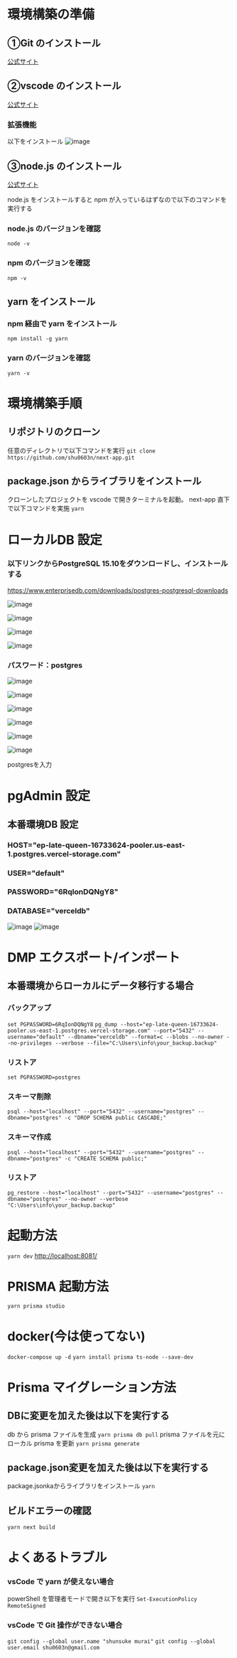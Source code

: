 # 環境構築の準備

## ①Git のインストール

[公式サイト](https://gitforwindows.org/)

## ②vscode のインストール

[公式サイト](https://code.visualstudio.com/download)

### 拡張機能

以下をインストール
![image](https://github.com/shu0603n/next-app/assets/61679407/791a6e65-0b6c-44d0-9153-34310e048b7d)

## ③node.js のインストール

[公式サイト](https://nodejs.org/en)

node.js をインストールすると npm が入っているはずなので以下のコマンドを実行する

### node.js のバージョンを確認

`node -v`

### npm のバージョンを確認

`npm -v`

## yarn をインストール

### npm 経由で yarn をインストール

`npm install -g yarn`

### yarn のバージョンを確認

`yarn -v`

# 環境構築手順

## リポジトリのクローン

任意のディレクトリで以下コマンドを実行
`git clone https://github.com/shu0603n/next-app.git`

## package.json からライブラリをインストール

クローンしたプロジェクトを vscode で開きターミナルを起動。
next-app 直下で以下コマンドを実施
`yarn`

# ローカルDB 設定
### 以下リンクからPostgreSQL 15.10をダウンロードし、インストールする
https://www.enterprisedb.com/downloads/postgres-postgresql-downloads

![image](https://github.com/user-attachments/assets/e6c9adc7-244a-4460-961e-e66ca920cdc0)

![image](https://github.com/user-attachments/assets/047a2f74-f87c-4065-b1f1-0d65fbb8519b)

![image](https://github.com/user-attachments/assets/befb292a-563b-42fd-8c75-44560dbbb4ba)

![image](https://github.com/user-attachments/assets/6ec8d795-9f33-450b-bf85-a2048726b10b)

### パスワード：postgres
![image](https://github.com/user-attachments/assets/d209bdf0-9dcb-47fb-b595-2eafd09bb7d6)

![image](https://github.com/user-attachments/assets/0e38788b-8470-4842-b98c-f3713bac2757)

![image](https://github.com/user-attachments/assets/8f5c7dd4-0e25-475f-857c-7e5b68d69444)

![image](https://github.com/user-attachments/assets/da9f568e-7d95-4b4d-b5ba-7bd9128f81f3)

![image](https://github.com/user-attachments/assets/47520da0-5a8c-4514-81fc-39ac50147149)

![image](https://github.com/user-attachments/assets/654f1bd7-6563-494f-be92-bfda119b58fe)

postgresを入力

# pgAdmin 設定

## 本番環境DB 設定

### HOST="ep-late-queen-16733624-pooler.us-east-1.postgres.vercel-storage.com"
### USER="default"
### PASSWORD="6RqIonDQNgY8"
### DATABASE="verceldb"

![image](https://github.com/shu0603n/next-app/assets/61679407/a997e497-1bd5-46c1-a0e3-48633e5caa21)
![image](https://github.com/shu0603n/next-app/assets/61679407/cafa4439-0f24-40c9-afba-88b16c7cee33)

# DMP エクスポート/インポート
## 本番環境からローカルにデータ移行する場合
### バックアップ
`set PGPASSWORD=6RqIonDQNgY8`
`pg_dump --host="ep-late-queen-16733624-pooler.us-east-1.postgres.vercel-storage.com" --port="5432" --username="default" --dbname="verceldb" --format=c --blobs --no-owner --no-privileges --verbose --file="C:\Users\info\your_backup.backup"`

### リストア
`set PGPASSWORD=postgres`
### スキーマ削除
`psql --host="localhost" --port="5432" --username="postgres" --dbname="postgres" -c "DROP SCHEMA public CASCADE;"`
### スキーマ作成
`psql --host="localhost" --port="5432" --username="postgres" --dbname="postgres" -c "CREATE SCHEMA public;"`
### リストア
`pg_restore --host="localhost" --port="5432" --username="postgres" --dbname="postgres" --no-owner --verbose "C:\Users\info\your_backup.backup"`


# 起動方法

`yarn dev`
[http://localhost:8081/](http://localhost:8081/)

# PRISMA 起動方法

`yarn prisma studio`

# docker(今は使ってない)

`docker-compose up -d`
`yarn install prisma ts-node --save-dev`

# Prisma マイグレーション方法

## DBに変更を加えた後は以下を実行する
db から prisma ファイルを生成
`yarn prisma db pull`
prisma ファイルを元にローカル prisma を更新
`yarn prisma generate`

## package.json変更を加えた後は以下を実行する
package.jsonkaからライブラリをインストール
`yarn`

## ビルドエラーの確認
`yarn next build`

# よくあるトラブル

### vsCode で yarn が使えない場合

powerShell を管理者モードで開き以下を実行
`Set-ExecutionPolicy RemoteSigned`

### vsCode で Git 操作ができない場合

`git config --global user.name "shunsuke murai"`
`git config --global user.email shu0603n@gmail.com`
